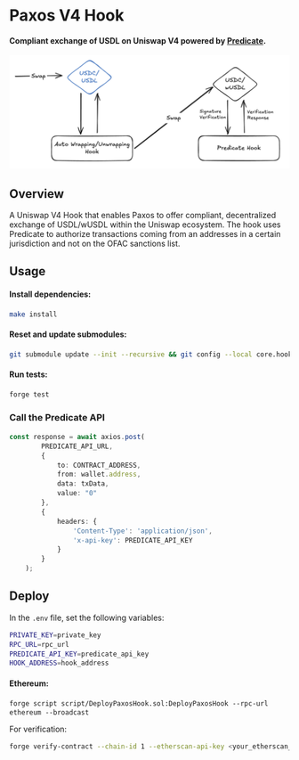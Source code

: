# Paxos V4 Hook

#### Compliant exchange of USDL on Uniswap V4 powered by [Predicate](https://docs.predicate.io).

![Paxos V4 Hook](assets/PaxosV4Hook.png)

## Overview

A Uniswap V4 Hook that enables Paxos to offer compliant, decentralized exchange of USDL/wUSDL within the Uniswap ecosystem. The hook uses Predicate to authorize transactions coming from an addresses in a certain jurisdiction and not on the OFAC sanctions list.


## Usage

#### Install dependencies:
```bash
make install
```

#### Reset and update submodules:
```bash
git submodule update --init --recursive && git config --local core.hooksPath .githooks/ && chmod +x .githooks/pre-commit
```

#### Run tests:
```bash
forge test
```

### Call the Predicate API

```typescript
const response = await axios.post(
        PREDICATE_API_URL,
        {
            to: CONTRACT_ADDRESS,
            from: wallet.address,
            data: txData,
            value: "0"
        },
        {
            headers: {
                'Content-Type': 'application/json',
                'x-api-key': PREDICATE_API_KEY
            }
        }
    );
```

## Deploy

In the `.env` file, set the following variables:

```bash
PRIVATE_KEY=private_key
RPC_URL=rpc_url
PREDICATE_API_KEY=predicate_api_key
HOOK_ADDRESS=hook_address
```

#### Ethereum:

```solidity
forge script script/DeployPaxosHook.sol:DeployPaxosHook --rpc-url ethereum --broadcast
```

For verification:

```bash
forge verify-contract --chain-id 1 --etherscan-api-key <your_etherscan_api_key> --watch --constructor-args $(cast abi-encode "constructor(address,string)" $PREDICATE_MANAGER $POLICY_ID) src/PaxosHook.sol:PaxosHook
```